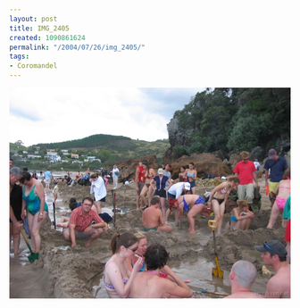 ```yaml
---
layout: post
title: IMG_2405
created: 1090861624
permalink: "/2004/07/26/img_2405/"
tags:
- Coromandel
---
```


<img src="/image/images/img_2405-810.jpg"/>

